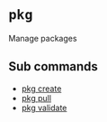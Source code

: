 # `pkg`

Manage packages

## Sub commands

* [pkg create](create.md)
* [pkg pull](pull.md)
* [pkg validate](validate.md)
